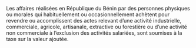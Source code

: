 Les affaires réalisées en République du Bénin par des personnes physiques ou  morales  qui  habituellement  ou  occasionnellement  achètent  pour  revendre  ou accomplissent  des  actes  relevant  d’une  activité  industrielle,  commerciale,  agricole, artisanale, extractive ou forestière ou d’une activité non commerciale à l’exclusion des activités salariées, sont soumises à la taxe sur la valeur ajoutée.